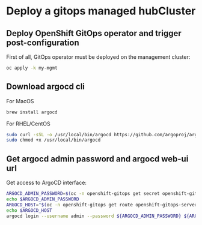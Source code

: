 # Deploy a gitops managed hubCluster


## Deploy OpenShift GitOps operator and trigger post-configuration

First of all, GitOps operator must be deployed on the management cluster:

```bash
oc apply -k my-mgmt
```

## Download argocd cli

For MacOS

```bash
brew install argocd
```

For RHEL/CentOS

```bash
sudo curl -sSL -o /usr/local/bin/argocd https://github.com/argoproj/argo-cd/releases/latest/download/argocd-linux-amd64
sudo chmod +x /usr/local/bin/argocd
```

## Get argocd admin password and argocd web-ui url

Get access to ArgoCD interface:

```bash
ARGOCD_ADMIN_PASSWORD=$(oc -n openshift-gitops get secret openshift-gitops-cluster -o jsonpath='{.data.admin\.password}' | base64 -d)
echo $ARGOCD_ADMIN_PASSWORD
ARGOCD_HOST="$(oc -n openshift-gitops get route openshift-gitops-server -o jsonpath='{.spec.host}')"
echo $ARGOCD_HOST
argocd login --username admin --password ${ARGOCD_ADMIN_PASSWORD} ${ARGOCD_HOST}
```

